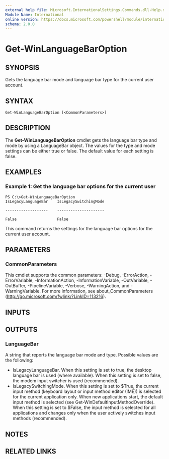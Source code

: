 ```yaml
---
external help file: Microsoft.InternationalSettings.Commands.dll-Help.xml
Module Name: International
online version: https://docs.microsoft.com/powershell/module/international/get-winlanguagebaroption?view=windowsserver2012-ps&wt.mc_id=ps-gethelp
schema: 2.0.0
---
```


# Get-WinLanguageBarOption

## SYNOPSIS
Gets the language bar mode and language bar type for the current user account.

## SYNTAX

```
Get-WinLanguageBarOption [<CommonParameters>]
```

## DESCRIPTION
The **Get-WinLanguageBarOption** cmdlet gets the language bar type and mode by using a LanguageBar object.
The values for the type and mode settings can be either true or false.
The default value for each setting is false.

## EXAMPLES

### Example 1: Get the language bar options for the current user
```
PS C:\>Get-WinLanguageBarOption
IsLegacyLanguageBar    IsLegacySwitchingMode

-------------------    ---------------------

False                  False
```

This command returns the settings for the language bar options for the current user account.

## PARAMETERS

### CommonParameters
This cmdlet supports the common parameters: -Debug, -ErrorAction, -ErrorVariable, -InformationAction, -InformationVariable, -OutVariable, -OutBuffer, -PipelineVariable, -Verbose, -WarningAction, and -WarningVariable. For more information, see about_CommonParameters (http://go.microsoft.com/fwlink/?LinkID=113216).

## INPUTS

## OUTPUTS

### LanguageBar
A string that reports the language bar mode and type.
Possible values are the following:

- IsLegacyLanguageBar. When this setting is set to true, the desktop language bar is used (where available). When this setting is set to false, the modem input switcher is used (recommended). 
- IsLegacySwitchingMode. When this setting is set to $True, the current input method (keyboard layout or input method editor (IME)) is selected for the current application only. When new applications start, the default input method is selected (see Get-WinDefaultInputMethodOverride). When this setting is set to $False, the input method is selected for all applications and changes only when the user actively switches input methods (recommended).

## NOTES

## RELATED LINKS

